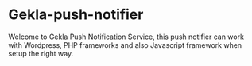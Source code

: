# Gekla-push-notifier
Welcome to Gekla Push Notification Service, this push notifier can work with Wordpress, PHP frameworks and also Javascript framework when setup the right way.
